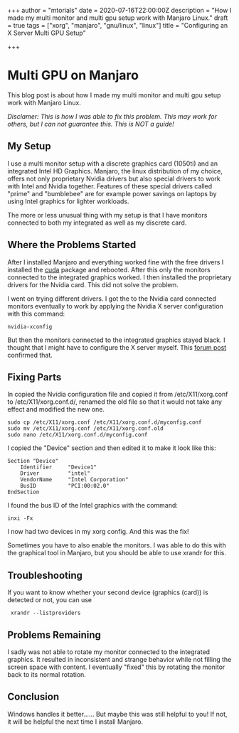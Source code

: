 +++
author = "mtorials"
date = 2020-07-16T22:00:00Z
description = "How I made my multi monitor and multi gpu setup work with Manjaro Linux."
draft = true
tags = ["xorg", "manjaro", "gnu/linux", "linux"]
title = "Configuring an X Server Multi GPU Setup"

+++
# Multi GPU on Manjaro

This blog post is about how I made my multi monitor and multi gpu setup work with Manjaro Linux.

_Disclamer: This is how I was able to fix this problem. This may work for others, but I can not guarantee this. This is NOT a guide!_

## My Setup

I use a multi monitor setup with a discrete graphics card (1050ti) and an integrated Intel HD Graphics. Manjaro, the linux distribution of my choice, offers not only proprietary Nvidia drivers but also special drivers to work with Intel and Nvidia together. Features of these special drivers called "prime" and "bumblebee" are for example power savings on laptops by using Intel graphics for lighter workloads.

The more or less unusual thing with my setup is that I have monitors connected to both my integrated as well as my discrete card.

## Where the Problems Started

After I installed Manjaro and everything worked fine with the free drivers I installed the [cuda](https://en.wikipedia.org/wiki/CUDA) package and rebooted. After this only the monitors connected to the integrated graphics worked. I then installed the proprietary drivers for the Nvidia card. This did not solve the problem.

I went on trying different drivers. I got the to the Nvidia card connected monitors eventually to work by applying the Nvidia X server configuration with this command:

    nvidia-xconfig

But then the monitors connected to the integrated graphics stayed black. I thought that I might have to configure the X server myself. This [forum post](https://forum.manjaro.org/t/how-to-add-a-second-monitor-connected-to-the-integrated-graphics-card-not-the-dedicated-one/107158) confirmed that.

## Fixing Parts

In copied the Nvidia configuration file and copied it from /etc/X11/xorg.conf to /etc/X11/xorg.conf.d/, renamed the old file so that it would not take any effect and modified the new one.

    sudo cp /etc/X11/xorg.conf /etc/X11/xorg.conf.d/myconfig.conf
    sudo mv /etc/X11/xorg.conf /etc/X11/xorg.conf.old
    sudo nano /etc/X11/xorg.conf.d/myconfig.conf

I copied the "Device" section and then edited it to make it look like this:

    Section "Device"
        Identifier     "Device1"
        Driver         "intel"
        VendorName     "Intel Corporation"
        BusID          "PCI:00:02.0"
    EndSection

I found the bus ID of the Intel graphics with the command:

    inxi -Fx

I now had two devices in my xorg config. And this was the fix!

Sometimes you have to also enable the monitors. I was able to do this with the graphical tool in Manjaro, but you should be able to use xrandr for this.

## Troubleshooting

If you want to know whether your second device (graphics (card)) is detected or not, you can use

     xrandr --listproviders

## Problems Remaining

I sadly was not able to rotate my monitor connected to the integrated graphics. It resulted in inconsistent and strange behavior while not filling the screen space with content. I eventually "fixed" this by rotating the monitor back to its normal rotation.

## Conclusion

Windows handles it better...... But maybe this was still helpful to you! If not, it will be helpful the next time I install Manjaro.